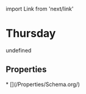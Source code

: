 import Link from 'next/link'
# Thursday

undefined

## Properties

<Grid>
* [](/Properties/Schema.org/)

</Grid>

